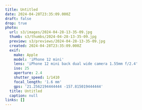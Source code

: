 ```yaml
---
title: Untitled
date: 2024-04-28T23:35:09.000Z
draft: false
drop: true
photo:
  url: s3/images/2024-04-28-13-35-09.jpg
  thumb: s3/thumbs/2024-04-28-13-35-09.jpg
  preview: s3/previews/2024-04-28-13-35-09.jpg
  created: 2024-04-28T23:35:09.000Z
  exif:
    make: Apple
    model: 'iPhone 12 mini'
    lens: 'iPhone 12 mini back dual wide camera 1.55mm f/2.4'
    iso: 25
    aperture: 2.4
    shutter_speed: 1/1410
    focal_length: '1.6 mm'
    gps: '21.2562194444444 -157.815019444444'
  title: Untitled
  caption: null
links: []
---
```

